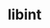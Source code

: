 ---
title: "libint"
layout: cache
categories: [package, develop]
meta: {"compilers": ["gcc@=11.4.0", "gcc@=9.4.0"], "num_specs": 14, "num_specs_by_stack": {"e4s": 5, "e4s-neoverse-v2": 5, "e4s-neoverse_v1": 3, "e4s-power": 1, "root": 14}, "oss": ["ubuntu20.04", "ubuntu22.04"], "platforms": ["linux"], "stacks": ["e4s", "e4s-neoverse-v2", "e4s-neoverse_v1", "e4s-power", "root"], "targets": ["neoverse_v1", "neoverse_v2", "ppc64le", "x86_64_v3"], "versions": ["2.6.0", "2.9.0"]}
spec_details: [{"compiler": "gcc@=9.4.0", "hash": "ul77aun5d2smijiyg6ap6do5zugt5z3w", "os": "ubuntu20.04", "platform": "linux", "size": "-", "stacks": ["e4s-power", "root"], "tarball": "https://binaries.spack.io/develop/build_cache/linux-ubuntu20.04-ppc64le/gcc-9.4.0/libint-2.6.0/linux-ubuntu20.04-ppc64le-gcc-9.4.0-libint-2.6.0-ul77aun5d2smijiyg6ap6do5zugt5z3w.spack", "target": "ppc64le", "variants": ["build_system=autotools", "~debug", "~fma", "+fortran", "tune=cp2k-lmax-5"], "versions": ["2.6.0"]}, {"compiler": "gcc@=11.4.0", "hash": "jfpmr62d3x6zv5dg2e4tfaqki4yehmgv", "os": "ubuntu22.04", "platform": "linux", "size": "-", "stacks": ["e4s-neoverse_v1", "root"], "tarball": "https://binaries.spack.io/develop/build_cache/linux-ubuntu22.04-neoverse_v1/gcc-11.4.0/libint-2.9.0/linux-ubuntu22.04-neoverse_v1-gcc-11.4.0-libint-2.9.0-jfpmr62d3x6zv5dg2e4tfaqki4yehmgv.spack", "target": "neoverse_v1", "variants": ["build_system=autotools", "~debug", "~fma", "+fortran", "tune=cp2k-lmax-5"], "versions": ["2.9.0"]}, {"compiler": "gcc@=11.4.0", "hash": "xthimjrh35g2ttgpjpvxbnbca3wb2qx3", "os": "ubuntu22.04", "platform": "linux", "size": "-", "stacks": ["e4s-neoverse_v1", "root"], "tarball": "https://binaries.spack.io/develop/build_cache/linux-ubuntu22.04-neoverse_v1/gcc-11.4.0/libint-2.9.0/linux-ubuntu22.04-neoverse_v1-gcc-11.4.0-libint-2.9.0-xthimjrh35g2ttgpjpvxbnbca3wb2qx3.spack", "target": "neoverse_v1", "variants": ["build_system=autotools", "~debug", "~fma", "+fortran", "tune=cp2k-lmax-5"], "versions": ["2.9.0"]}, {"compiler": "gcc@=11.4.0", "hash": "ntcx4t7esa3ythl4qdunzkioqimp46rs", "os": "ubuntu22.04", "platform": "linux", "size": "-", "stacks": ["e4s-neoverse_v1", "root"], "tarball": "https://binaries.spack.io/develop/build_cache/linux-ubuntu22.04-neoverse_v1/gcc-11.4.0/libint-2.9.0/linux-ubuntu22.04-neoverse_v1-gcc-11.4.0-libint-2.9.0-ntcx4t7esa3ythl4qdunzkioqimp46rs.spack", "target": "neoverse_v1", "variants": ["build_system=autotools", "~debug", "~fma", "+fortran", "tune=cp2k-lmax-5"], "versions": ["2.9.0"]}, {"compiler": "gcc@=11.4.0", "hash": "nwtplp2jj3psvgcfeq4gbz2w7l6klatj", "os": "ubuntu22.04", "platform": "linux", "size": "-", "stacks": ["e4s-neoverse-v2", "root"], "tarball": "https://binaries.spack.io/develop/build_cache/linux-ubuntu22.04-neoverse_v2/gcc-11.4.0/libint-2.9.0/linux-ubuntu22.04-neoverse_v2-gcc-11.4.0-libint-2.9.0-nwtplp2jj3psvgcfeq4gbz2w7l6klatj.spack", "target": "neoverse_v2", "variants": ["build_system=autotools", "~debug", "~fma", "+fortran", "tune=cp2k-lmax-5"], "versions": ["2.9.0"]}, {"compiler": "gcc@=11.4.0", "hash": "ely25ff5bvuauzwpel3en6yoymcf5zyh", "os": "ubuntu22.04", "platform": "linux", "size": "-", "stacks": ["e4s-neoverse-v2", "root"], "tarball": "https://binaries.spack.io/develop/build_cache/linux-ubuntu22.04-neoverse_v2/gcc-11.4.0/libint-2.9.0/linux-ubuntu22.04-neoverse_v2-gcc-11.4.0-libint-2.9.0-ely25ff5bvuauzwpel3en6yoymcf5zyh.spack", "target": "neoverse_v2", "variants": ["build_system=autotools", "~debug", "~fma", "+fortran", "tune=cp2k-lmax-5"], "versions": ["2.9.0"]}, {"compiler": "gcc@=11.4.0", "hash": "au3rk55afypmhrrjaaznneiu4fwktgju", "os": "ubuntu22.04", "platform": "linux", "size": "-", "stacks": ["e4s-neoverse-v2", "root"], "tarball": "https://binaries.spack.io/develop/build_cache/linux-ubuntu22.04-neoverse_v2/gcc-11.4.0/libint-2.9.0/linux-ubuntu22.04-neoverse_v2-gcc-11.4.0-libint-2.9.0-au3rk55afypmhrrjaaznneiu4fwktgju.spack", "target": "neoverse_v2", "variants": ["build_system=autotools", "~debug", "~fma", "+fortran", "tune=cp2k-lmax-5"], "versions": ["2.9.0"]}, {"compiler": "gcc@=11.4.0", "hash": "deo7qys3n6j2exhic752msqnlu6sfwiw", "os": "ubuntu22.04", "platform": "linux", "size": "-", "stacks": ["e4s-neoverse-v2", "root"], "tarball": "https://binaries.spack.io/develop/build_cache/linux-ubuntu22.04-neoverse_v2/gcc-11.4.0/libint-2.9.0/linux-ubuntu22.04-neoverse_v2-gcc-11.4.0-libint-2.9.0-deo7qys3n6j2exhic752msqnlu6sfwiw.spack", "target": "neoverse_v2", "variants": ["build_system=autotools", "~debug", "~fma", "+fortran", "tune=cp2k-lmax-5"], "versions": ["2.9.0"]}, {"compiler": "gcc@=11.4.0", "hash": "qjkihtlwldowczgfsoolurgra7pbiur4", "os": "ubuntu22.04", "platform": "linux", "size": "-", "stacks": ["e4s-neoverse-v2", "root"], "tarball": "https://binaries.spack.io/develop/build_cache/linux-ubuntu22.04-neoverse_v2/gcc-11.4.0/libint-2.9.0/linux-ubuntu22.04-neoverse_v2-gcc-11.4.0-libint-2.9.0-qjkihtlwldowczgfsoolurgra7pbiur4.spack", "target": "neoverse_v2", "variants": ["build_system=autotools", "~debug", "~fma", "+fortran", "tune=cp2k-lmax-5"], "versions": ["2.9.0"]}, {"compiler": "gcc@=11.4.0", "hash": "ndjnlkygywxjsqwxfjvs3pj2tqnnlm3s", "os": "ubuntu22.04", "platform": "linux", "size": "-", "stacks": ["e4s", "root"], "tarball": "https://binaries.spack.io/develop/build_cache/linux-ubuntu22.04-x86_64_v3/gcc-11.4.0/libint-2.9.0/linux-ubuntu22.04-x86_64_v3-gcc-11.4.0-libint-2.9.0-ndjnlkygywxjsqwxfjvs3pj2tqnnlm3s.spack", "target": "x86_64_v3", "variants": ["build_system=autotools", "~debug", "~fma", "+fortran", "tune=cp2k-lmax-5"], "versions": ["2.9.0"]}, {"compiler": "gcc@=11.4.0", "hash": "ywx23ybpt4osv6jrztx3afz45ujjfu75", "os": "ubuntu22.04", "platform": "linux", "size": "-", "stacks": ["e4s", "root"], "tarball": "https://binaries.spack.io/develop/build_cache/linux-ubuntu22.04-x86_64_v3/gcc-11.4.0/libint-2.9.0/linux-ubuntu22.04-x86_64_v3-gcc-11.4.0-libint-2.9.0-ywx23ybpt4osv6jrztx3afz45ujjfu75.spack", "target": "x86_64_v3", "variants": ["build_system=autotools", "~debug", "~fma", "+fortran", "tune=cp2k-lmax-5"], "versions": ["2.9.0"]}, {"compiler": "gcc@=11.4.0", "hash": "w5eicuspgmscxj7yy7bbugxlrklb4744", "os": "ubuntu22.04", "platform": "linux", "size": "-", "stacks": ["e4s", "root"], "tarball": "https://binaries.spack.io/develop/build_cache/linux-ubuntu22.04-x86_64_v3/gcc-11.4.0/libint-2.9.0/linux-ubuntu22.04-x86_64_v3-gcc-11.4.0-libint-2.9.0-w5eicuspgmscxj7yy7bbugxlrklb4744.spack", "target": "x86_64_v3", "variants": ["build_system=autotools", "~debug", "~fma", "+fortran", "tune=cp2k-lmax-5"], "versions": ["2.9.0"]}, {"compiler": "gcc@=11.4.0", "hash": "5rxigd62h4mra42nd4ogfosskdmlgmkl", "os": "ubuntu22.04", "platform": "linux", "size": "-", "stacks": ["e4s", "root"], "tarball": "https://binaries.spack.io/develop/build_cache/linux-ubuntu22.04-x86_64_v3/gcc-11.4.0/libint-2.9.0/linux-ubuntu22.04-x86_64_v3-gcc-11.4.0-libint-2.9.0-5rxigd62h4mra42nd4ogfosskdmlgmkl.spack", "target": "x86_64_v3", "variants": ["build_system=autotools", "~debug", "~fma", "+fortran", "tune=cp2k-lmax-5"], "versions": ["2.9.0"]}, {"compiler": "gcc@=11.4.0", "hash": "duyx5ysm5vcdhpuj2qdlc36cyab4bwqw", "os": "ubuntu22.04", "platform": "linux", "size": "-", "stacks": ["e4s", "root"], "tarball": "https://binaries.spack.io/develop/build_cache/linux-ubuntu22.04-x86_64_v3/gcc-11.4.0/libint-2.9.0/linux-ubuntu22.04-x86_64_v3-gcc-11.4.0-libint-2.9.0-duyx5ysm5vcdhpuj2qdlc36cyab4bwqw.spack", "target": "x86_64_v3", "variants": ["build_system=autotools", "~debug", "~fma", "+fortran", "tune=cp2k-lmax-5"], "versions": ["2.9.0"]}]
---
